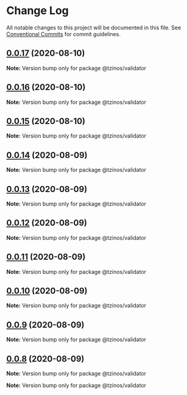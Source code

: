 # Change Log

All notable changes to this project will be documented in this file.
See [Conventional Commits](https://conventionalcommits.org) for commit guidelines.

## [0.0.17](https://github.com/gtzinos/NodeJS-Typescript-Lerna-Monorepo/compare/v0.0.16...v0.0.17) (2020-08-10)

**Note:** Version bump only for package @tzinos/validator





## [0.0.16](https://github.com/gtzinos/NodeJS-Typescript-Lerna-Monorepo/compare/v0.0.15...v0.0.16) (2020-08-10)

**Note:** Version bump only for package @tzinos/validator





## [0.0.15](https://github.com/gtzinos/NodeJS-Typescript-Lerna-Monorepo/compare/v0.0.14...v0.0.15) (2020-08-10)

**Note:** Version bump only for package @tzinos/validator





## [0.0.14](https://github.com/gtzinos/NodeJS-Typescript-Lerna-Monorepo/compare/v0.0.13...v0.0.14) (2020-08-09)

**Note:** Version bump only for package @tzinos/validator





## [0.0.13](https://github.com/gtzinos/NodeJS-Typescript-Lerna-Monorepo/compare/v0.0.12...v0.0.13) (2020-08-09)

**Note:** Version bump only for package @tzinos/validator





## [0.0.12](https://github.com/gtzinos/NodeJS-Typescript-Lerna-Monorepo/compare/v0.0.11...v0.0.12) (2020-08-09)

**Note:** Version bump only for package @tzinos/validator





## [0.0.11](https://github.com/gtzinos/NodeJS-Typescript-Lerna-Monorepo/compare/v0.0.10...v0.0.11) (2020-08-09)

**Note:** Version bump only for package @tzinos/validator





## [0.0.10](https://github.com/gtzinos/NodeJS-Typescript-Lerna-Monorepo/compare/v0.0.9...v0.0.10) (2020-08-09)

**Note:** Version bump only for package @tzinos/validator





## [0.0.9](https://github.com/gtzinos/NodeJS-Typescript-Lerna-Monorepo/compare/v0.0.8...v0.0.9) (2020-08-09)

**Note:** Version bump only for package @tzinos/validator





## [0.0.8](https://github.com/gtzinos/NodeJS-Typescript-Lerna-Monorepo/compare/v0.0.7...v0.0.8) (2020-08-09)

**Note:** Version bump only for package @tzinos/validator







**Note:** Version bump only for package @tzinos/validator
